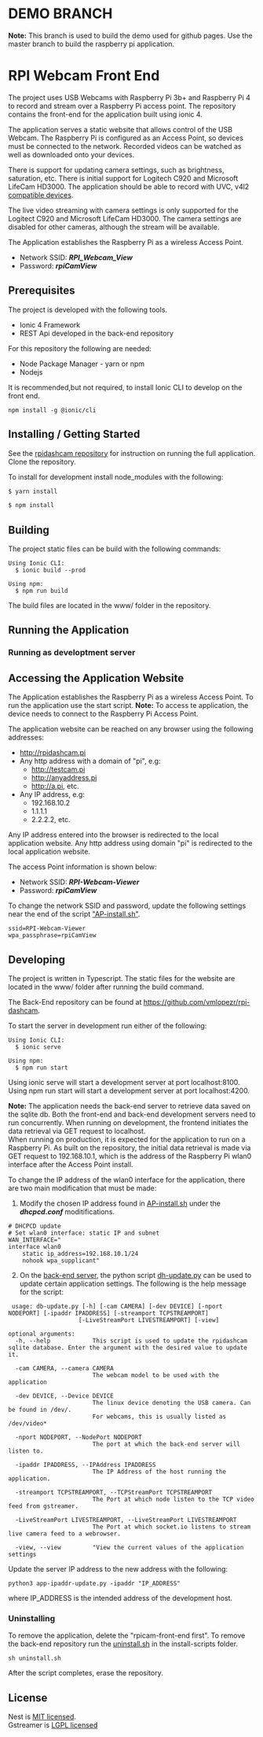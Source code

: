 # DEMO BRANCH
**Note:** This branch is used to build the demo used for github pages. Use the master branch to 
build the raspberry pi application.
 
# RPI Webcam Front End

The project uses USB Webcams with Raspberry Pi 3b+
and Raspberry Pi 4 to record and stream over a Raspberry Pi access point. The repository contains the front-end for the application built using ionic 4.

The application serves a static website that allows control of the USB Webcam. The Raspberry Pi is configured as an Access Point, so devices must be connected to the network.
Recorded videos can be watched as well as downloaded onto your devices.

There is support for updating camera settings, such as brightness, saturation, etc. There is initial support for Logitech C920 and Microsoft LifeCam HD3000. The application should be able to record with UVC, v4l2 [compatible devices](https://www.ideasonboard.org/uvc/).

The live video streaming with camera settings is only supported for the Logitect C920 and Microsoft LifeCam HD3000. The camera settings are disabled for other cameras, although the stream will be available.

The Application establishes the Raspberry Pi as a wireless Access Point.

- Network SSID: **_RPI_Webcam_View_**
- Password: **_rpiCamView_**

## Prerequisites

The project is developed with the following tools.

- Ionic 4 Framework
- REST Api developed in the back-end repository

For this repository the following are needed:

- Node Package Manager - yarn or npm
- Nodejs

It is recommended,but not required, to install Ionic CLI to develop on the front end.

```
npm install -g @ionic/cli

```

## Installing / Getting Started

See the [rpidashcam repository]() for instruction on running the full application. Clone the repository.

To install for development install node_modules with the following:

```bash
$ yarn install

$ npm install
```

## Building

The project static files can be build with the following commands:

```shell
Using Ionic CLI:
  $ ionic build --prod

Using npm:
  $ npm run build
```

The build files are located in the www/ folder in the repository. 

## Running the Application

### Running as developtment server


## Accessing the Application Website

The Application establishes the Raspberry Pi as a wireless Access Point. To run the application use the start
script. **Note:** To access te application, the device needs to connect to the Raspberry Pi Access Point.

The application website can be reached on any browser using the following addresses:

- http://rpidashcam.pi
- Any http address with a domain of "pi", e.g:
  - http://testcam.pi
  - http://anyaddress.pi
  - http://a.pi, etc.
- Any IP address, e.g:
  - 192.168.10.2
  - 1.1.1.1
  - 2.2.2.2, etc.

Any IP address entered into the browser is redirected to the local application website.
Any http address using domain "pi" is redirected to the local application website.

The access Point information is shown below:

- Network SSID: **_RPI-Webcam-Viewer_**
- Password: **_rpiCamView_**

To change the network SSID and password, update the following settings near the end of the script ["AP-install.sh"](./install-scripts/AP-install.sh).

```
ssid=RPI-Webcam-Viewer
wpa_passphrase=rpiCamView
```

## Developing

The project is written in Typescript. The static files for the website are located in the www/ folder after running the build command.

The Back-End repository can be found at https://github.com/vmlopezr/rpi-dashcam.  

To start the server in development run either of the following:

```
Using Ionic CLI:
  $ ionic serve    

Using npm: 
  $ npm run start
```
Using ionic serve will start a development server at port localhost:8100.  
Using npm run start will start a development server at port localhost:4200.  

**Note:**  The application needs the back-end server to retrieve data saved on the sqlite db. Both the front-end and back-end development servers need to run concurrently.
When running on development, the frontend initiates the data retrieval via GET request to localhost.  
When running on production, it is expected for the application to run on a Raspberry Pi. As built on the repository, the initial data retrieval is made via GET request to 192.168.10.1, which is the address of the Raspberry Pi wlan0 interface after the Access Point install.

To change the IP address of the wlan0 interface for the application, there are two main modification that must be made:

1. Modify the chosen IP address found in [AP-install.sh](https://github.com/vmlopezr/rpi-dashcam/blob/master/install-scripts/AP-install.sh) under the ***dhcpcd.conf*** moditifications.
```
# DHCPCD update
# Set wlan0 interface: static IP and subnet
WAN_INTERFACE="
interface wlan0
    static ip_address=192.168.10.1/24
    nohook wpa_supplicant"
```

2. On the [back-end server](https://github.com/vmlopezr/rpi-dashcam), the python script [dh-update.py](https://github.com/vmlopezr/rpi-dashcam/blob/master/python/db-update.py) can be used to update certain application settings. The following is the help message for the script:
```
 usage: db-update.py [-h] [-cam CAMERA] [-dev DEVICE] [-nport NODEPORT] [-ipaddr IPADDRESS] [-streamport TCPSTREAMPORT]
                    [-LiveStreamPort LIVESTREAMPORT] [-view]

optional arguments:
  -h, --help            This script is used to update the rpidashcam sqlite database. Enter the argument with the desired value to update it.

  -cam CAMERA, --camera CAMERA
                        The webcam model to be used with the application

  -dev DEVICE, --Device DEVICE
                        The linux device denoting the USB camera. Can be found in /dev/.  
                        For webcams, this is usually listed as /dev/video*

  -nport NODEPORT, --NodePort NODEPORT
                        The port at which the back-end server will listen to.

  -ipaddr IPADDRESS, --IPAddress IPADDRESS
                        The IP Address of the host running the application.

  -streamport TCPSTREAMPORT, --TCPStreamPort TCPSTREAMPORT
                        The Port at which node listen to the TCP video feed from gstreamer.

  -LiveStreamPort LIVESTREAMPORT, --LiveStreamPort LIVESTREAMPORT
                        The Port at which socket.io listens to stream live camera feed to a webrowser.

  -view, --view         "View the current values of the application settings
```


Update the server IP address to the new address with the following:
```
python3 app-ipaddr-update.py -ipaddr "IP_ADDRESS"
```
where IP_ADDRESS is the intended address of the development host.


### Uninstalling

To remove the application, delete the "rpicam-front-end first". To remove the back-end repository run the [uninstall.sh](https://github.com/vmlopezr/rpi-dashcam/blob/master/install-scripts/uninstall.sh) in the install-scripts folder.

```
sh uninstall.sh
```

After the script completes, erase the repository.

## License

Nest is [MIT licensed](LICENSE).  
Gstreamer is [LGPL licensed](./python/LICENSE)
